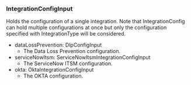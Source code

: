 ### IntegrationConfigInput
Holds the configuration of a single integration. Note that IntegrationConfig
 can hold multiple configurations at once but only the configuration specified
 with IntegrationType will be considered.

- dataLossPrevention: DlpConfigInput
  - The Data Loss Prevention configuration.
- serviceNowItsm: ServiceNowItsmIntegrationConfigInput
  - The ServiceNow ITSM configuration.
- okta: OktaIntegrationConfigInput
  - The OKTA configuration.
